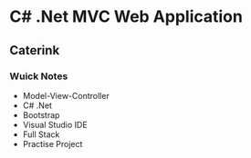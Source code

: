 # C# .Net MVC Web Application 
## Caterink 

### Wuick Notes 
* Model-View-Controller 
* C# .Net 
* Bootstrap 
* Visual Studio IDE 
* Full Stack 
* Practise Project 
